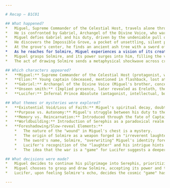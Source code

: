 ```yaml
---

# Recap – B1C01

## What happened?
*   Miguel, Supreme Commander of the Celestial Host, travels alone through the reality-bending desert of Serephis, guided by a mysterious, painful conceptual wound in his chest.
*   He is confronted by Gabriel, Archangel of the Divine Voice, who warns him that the Celestial Council believes his quest is a demonic deception and urges him to return to the faltering war at the Onyx Gate.
*   Miguel defies Gabriel and his duty, driven by the undeniable pull of the wound, and continues his journey.
*   He discovers the Impossible Grove, a pocket of unsettling, silent perfection existing outside time and space.
*   At the grove's center, he finds an ancient ash tree with a sword of living light, Solmire, embedded within it. The sword's name blooms in his mind as a forgotten truth, promising wholeness.
*   As he reaches for Solmire, Miguel experiences a vision of its creation: forged in a chaotic, amoral cosmic storm by an unseen artisan whose dominant trait is powerful, irreverent laughter.
*   Miguel grasps Solmire, and its power surges into him, filling the void in his chest with absolute purpose but silencing his doubts, grief, and personal connections, leaving him feeling whole but terrifyingly empty. The grove dims in response.
*   The act of drawing Solmire sends a metaphysical shockwave across creation, which is felt by Lucifer in Hell. Lucifer recognizes the "laughter" signature of an ancient creator he thought lost and is intrigued, seeing it as a "delightful complication" that makes the cosmic game interesting again.

## Which characters appeared?
*   **Miguel:** Supreme Commander of the Celestial Host (protagonist, weary, doubting, then transformed by Solmire).
*   **Elion:** Young captain (deceased, mentioned in flashback, lost at Onyx Gate, his soul sent to the reincarnation cycle).
*   **Gabriel:** Archangel of the Divine Voice (Miguel's brother, concerned, attempts to dissuade Miguel).
*   **Unseen smith:** (Implied presence, later revealed as Ereloth, the Laughing Forger, creator of Solmire).
*   **Lucifer:** Infernal Prince Absolute (antagonist, intellectual, bored, now intrigued by Solmire's echo).

## What themes or mysteries were explored?
*   **Existential Void/Loss of Faith:** Miguel's spiritual decay, doubt in his cause, and the "conceptual wound" in his chest are central.
*   **Purpose vs. Autonomy:** Miguel's struggle between his duty to the Host and the personal imperative of the mysterious call, culminating in his surrender to Solmire's will.
*   **Memory vs. Reincarnation:** Introduced through the fate of Captain Elion, whose soul entered the reincarnation cycle.
*   **Worldbuilding:** Introduction of Serephis as a paradoxical realm and the Impossible Grove as a place of unnatural perfection.
*   **Foreshadowing/Slow-reveal Elements:**
    *   The nature of the "wound" in Miguel's chest is a mystery.
    *   The origin of Solmire as a weapon forged in "irreverent laughter" by an "unseen smith" is a major mystery, hinting at Ereloth.
    *   The sword's name, Solmire, "overwriting" Miguel's identity foreshadows a deeper connection or a parasitic relationship.
    *   Lucifer's recognition of the "laughter" and his intrigue hints at a forgotten, pre-Judgment history and the existence of the Forgotten Ones.
    *   The idea that the war is a "game" for Lucifer suggests a deeper, more complex conflict than simple good vs. evil.

## What decisions were made?
*   Miguel decides to continue his pilgrimage into Serephis, prioritizing the mysterious call over his duty and Gabriel's pleas.
*   Miguel chooses to grasp and draw Solmire, accepting its power and the profound, transformative cost to his identity and spirit.
*   Lucifer, upon feeling Solmire's echo, decides the cosmic "game" has become interesting again, implying a shift in his strategic focus.

---
```

